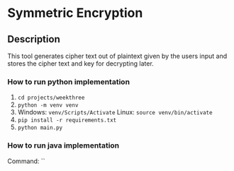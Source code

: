 # Symmetric Encryption

## Description

This tool generates cipher text out of plaintext given by the users input and stores the
cipher text and key for decrypting later.

### How to run python implementation

1. `cd projects/weekthree`
2. `python -m venv venv`
3. Windows: `venv/Scripts/Activate` Linux: `source venv/bin/activate`
4. `pip install -r requirements.txt`
5. `python main.py`

### How to run java implementation

Command: ``
